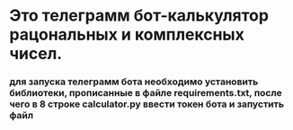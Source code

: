 # Это телеграмм бот-калькулятор рацональных и комплексных чисел.

### для запуска телеграмм бота необходимо установить библиотеки, прописанные в файле requirements.txt, после чего в 8 строке calculator.py ввести токен бота и запустить файл